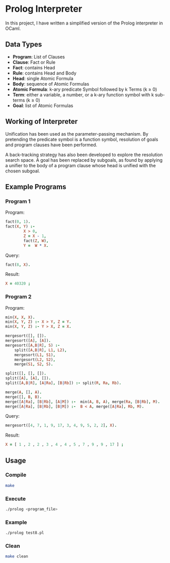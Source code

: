 # Prolog Interpreter

In this project, I have written a simplified version of the Prolog interpreter in OCaml.

## Data Types

- **Program**: List of Clauses
- **Clause**: Fact or Rule
- **Fact**: contains Head
- **Rule**: contains Head and Body
- **Head**: single Atomic Formula
- **Body**: sequence of Atomic Formulas
- **Atomic Formula**: k-ary predicate Symbol followed by k Terms (k ≥ 0)
- **Term**: either a variable, a number, or a k-ary function symbol with k sub-terms (k ≥ 0)
- **Goal**: list of Atomic Formulas

## Working of Interpreter

Unification has been used as the parameter-passing mechanism. By pretending the predicate symbol is a function symbol, resolution of goals and program clauses have been performed.

A back-tracking strategy has also been developed to explore the resolution search space. A goal has been replaced by subgoals, as found by applying a unifier to the body of a program clause whose head is unified with the chosen subgoal.

## Example Programs

### Program 1

Program:

```prolog
fact(0, 1).
fact(X, Y) :-
        X > 0,
        Z = X - 1,
        fact(Z, W),
        Y =  W * X.
```

Query:

```prolog
fact(8, X).
```

Result:

```prolog
X = 40320 ;
```

### Program 2

Program:

```prolog
min(X, X, X).
min(X, Y, Z) :- X > Y, Z = Y.
min(X, Y, Z) :- Y > X, Z = X.

mergesort([], []).
mergesort([A], [A]).
mergesort([A,B|R], S) :-
    split([A,B|R], L1, L2),
    mergesort(L1, S1),
    mergesort(L2, S2),
    merge(S1, S2, S).

split([], [], []).
split([A], [A], []).
split([A,B|R], [A|Ra], [B|Rb]) :- split(R, Ra, Rb).

merge(A, [], A).
merge([], B, B).
merge([A|Ra], [B|Rb], [A|M]) :-  min(A, B, A), merge(Ra, [B|Rb], M).
merge([A|Ra], [B|Rb], [B|M]) :-  B < A, merge([A|Ra], Rb, M).
```

Query:

```prolog
mergesort([4, 7, 1, 9, 17, 3, 4, 9, 5, 2, 2], X).
```

Result:

```prolog
X = [ 1 , 2 , 2 , 3 , 4 , 4 , 5 , 7 , 9 , 9 , 17 ] ;
```

## Usage

### Compile

```bash
make
```

### Execute

```bash
./prolog <program_file>
```

### Example

```bash
./prolog test8.pl
```

### Clean

```bash
make clean
```
